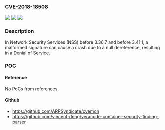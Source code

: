 ### [CVE-2018-18508](https://cve.mitre.org/cgi-bin/cvename.cgi?name=CVE-2018-18508)
![](https://img.shields.io/static/v1?label=Product&message=NSS&color=blue)
![](https://img.shields.io/static/v1?label=Version&message=%3C%203.41.1%20&color=brighgreen)
![](https://img.shields.io/static/v1?label=Vulnerability&message=Denial%20of%20Service%20through%20malformed%20signatures&color=brighgreen)

### Description

In Network Security Services (NSS) before 3.36.7 and before 3.41.1, a malformed signature can cause a crash due to a null dereference, resulting in a Denial of Service.

### POC

#### Reference
No PoCs from references.

#### Github
- https://github.com/ARPSyndicate/cvemon
- https://github.com/vincent-deng/veracode-container-security-finding-parser

